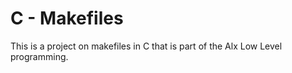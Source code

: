 # C - Makefiles

This is a project on makefiles in C that is part of the Alx Low Level
programming.
